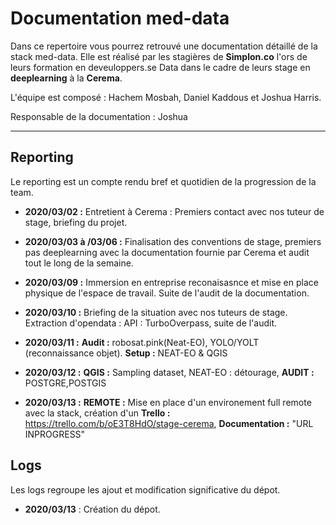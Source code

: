 # Documentation med-data

Dans ce repertoire vous pourrez retrouvé une documentation détaillé de la stack med-data. Elle est réalisé par les stagières de **Simplon.co** l'ors de leurs formation en deveuloppers.se Data dans le cadre de leurs stage en **deeplearning** à la **Cerema**.

L'équipe est composé : Hachem Mosbah, Daniel Kaddous et Joshua Harris.

Responsable de la documentation : Joshua

-----------------------------
## Reporting 

Le reporting est un compte rendu bref et quotidien de la progression de la team.

* **2020/03/02 :** Entretient à Cerema : Premiers contact avec nos tuteur de stage, briefing du projet.

* **2020/03/03 à /03/06 :** Finalisation des conventions de stage, premiers pas deeplearning avec la documentation fournie par Cerema et audit tout le long de la semaine.

* **2020/03/09 :** Immersion en entreprise reconaisasnce et mise en place physique de l'espace de travail. Suite de l'audit de la documentation. 

* **2020/03/10 :** Briefing de la situation avec nos tuteurs de stage. Extraction d'opendata : API : TurboOverpass, suite de l'audit.

* **2020/03/11 :** **Audit :** robosat.pink(Neat-EO), YOLO/YOLT (reconnaissance objet). **Setup :** NEAT-EO & QGIS 

* **2020/03/12 :** **QGIS :** Sampling dataset, NEAT-EO : détourage, **AUDIT :** POSTGRE,POSTGIS

* **2020/03/13 :** **REMOTE :** Mise en place d'un environement full remote avec la stack, création d'un **Trello :** https://trello.com/b/oE3T8HdO/stage-cerema, **Documentation :** "URL INPROGRESS"

## Logs 

Les logs regroupe les ajout et modification significative du dépot.

* **2020/03/13** : Création du dépot.
